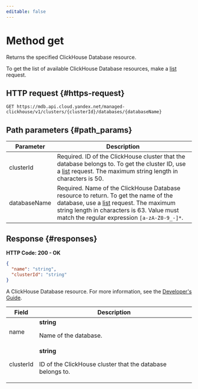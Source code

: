 ```yaml
---
editable: false
---
```


# Method get
Returns the specified ClickHouse Database resource.
 
To get the list of available ClickHouse Database resources, make a [list](/docs/managed-clickhouse/api-ref/Database/list) request.
 
## HTTP request {#https-request}
```
GET https://mdb.api.cloud.yandex.net/managed-clickhouse/v1/clusters/{clusterId}/databases/{databaseName}
```
 
## Path parameters {#path_params}
 
Parameter | Description
--- | ---
clusterId | Required. ID of the ClickHouse cluster that the database belongs to. To get the cluster ID, use a [list](/docs/managed-clickhouse/api-ref/Cluster/list) request.  The maximum string length in characters is 50.
databaseName | Required. Name of the ClickHouse Database resource to return. To get the name of the database, use a [list](/docs/managed-clickhouse/api-ref/Database/list) request.  The maximum string length in characters is 63. Value must match the regular expression `` [a-zA-Z0-9_-]* ``.
 
## Response {#responses}
**HTTP Code: 200 - OK**

```json 
{
  "name": "string",
  "clusterId": "string"
}
```
A ClickHouse Database resource. For more information, see the 
[Developer's Guide](/docs/managed-clickhouse/concepts).
 
Field | Description
--- | ---
name | **string**<br><p>Name of the database.</p> 
clusterId | **string**<br><p>ID of the ClickHouse cluster that the database belongs to.</p> 